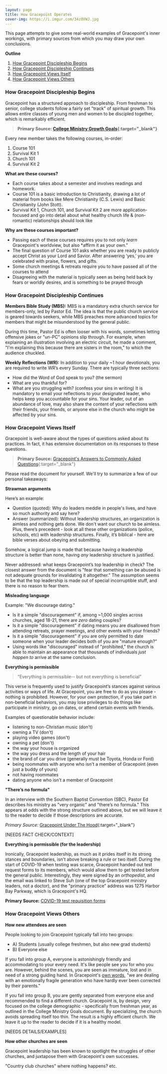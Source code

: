 ```yaml
---
layout: page
title: How Gracepoint Operates
cover-img: https://i.imgur.com/34z8VWJ.jpg
---
```


This page attempts to give some real-world examples of Gracepoint's inner workings, with primary sources from which you may draw your own conclusions.

**Outline**
1. [How Gracepoint Discipleship Begins](#how-gracepoint-discipleship-begins)
2. [How Gracepoint Discipleship Continues](#how-gracepoint-discipleship-continues)
3. [How Gracepoint Views Itself](#how-gracepoint-views-itself)
4. [How Gracepoint Views Others](#how-gracepoint-views-others)

### How Gracepoint Discipleship Begins

Gracepoint has a structured approach to discipleship. From freshman to senior, college students follow a fairly set "track" of spiritual growth. This allows entire classes of young men and women to be discipled together, which is remarkably efficient.

> **Primary Source:
[College Ministry Growth Goals](https://i.imgur.com/Sd1wR5t.jpg){:target="_blank"}**

Every new member takes the following courses, in-order: 
1. Course 101
2. Survival Kit 1
3. Church 101
4. Survival Kit 2

**What are these courses?**
- Each course takes about a semester and involves readings and homework.
- Course 101 is a basic introduction to Christianity, drawing a lot of material from books like Mere Christianity (C.S. Lewis) and Basic Christianity (John Stott). 
- Survival Kit 1, Church 101, and Survival Kit 2 are more application-focused and go into detail about what healthy church life & (non-romantic) relationships should look like

**Why are these courses important?**
- Passing each of these courses requires you to not only *learn* Gracepoint's worldview, but also *affirm it as your own."
- The final question of Course 101 asks whether you are ready to publicly accept Christ as your Lord and Savior. After answering ‘yes,’ you are celebrated with praise, flowers, and gifts.
- Some church meetings & retreats require you to have passed all of the courses to attend
- Disagreeing with the material is typically seen as being held back by fears or worldly desires, and is something to be prayed through

### How Gracepoint Discipleship Continues

**Members Bible Study (MBS):** MBS is a mandatory extra church service for members-only, led by Pastor Ed. The idea is that the public church service is geared towards seekers, while MBS preaches more advanced topics for members that might be misunderstood by the general public.

During this time, Pastor Ed is often looser with his words, sometimes letting offensive jokes or "un-PC" opinions slip through. For example, when explaining an illustration involving an electric circuit, he made a comment, "I'm explaining this because there are sisters in the room," to which the audience chuckled.

**Weekly Reflections (WR):** In addition to your daily ~1 hour devotionals, you are required to write WR’s every Sunday. There are typically three sections:
- How did the Word of God speak to you? (the sermon)
- What are you thankful for?
- What are you struggling with? (confess your sins in writing)
It is mandatory to email your reflections to your designated leader, who helps keep you accountable for your sins. Your leader, out of an abundance of love, may also share the content of your reflections with their friends, your friends, or anyone else in the church who might be affected by your sins.

### How Gracepoint Views Itself

Gracepoint is well-aware about the types of questions asked about its practices. In fact, it has extensive documentation on its responses to these questions.

> **Primary Source:** [Gracepoint's Answers to Commonly Asked Questions](https://i.redd.it/wpgtcn6bh7b81.jpg){:target="_blank"}

Please read the document for yourself. We'll try to summarize a few of our personal takeaways:

**Strawman arguments**

Here’s an example: 
- Question (quoted): Why do leaders meddle in people's lives, and have so much authority and say here?
- Answer (summarized): Without leadership structures, an organization is aimless and nothing gets done. We don't want our church to be aimless. Plus, there’s precedent - look at all these other organizations (police, schools, etc) with leadership structures. Finally, it’s biblical - here are bible verses about obeying and submitting.

Somehow, a logical jump is made that because having *a* leadership structure is better than none, having *any* leadership structure is justified. 

Never addressed: what keeps Gracepoint’s top leadership in check? The closest answer from the document is "fear that something can be abused is not adequate grounds for invalidating it altogether." The assumption seems to be that the top leadership is made out of special incorruptible stuff, and there is no reason to fear them.

**Misleading language**

Example: "We discourage dating."
- Is it a simple "discouragement" if, among ~1,000 singles across churches, aged 18-21, there are *zero* dating couples?
- Is it a simple "discouragement" if dating means you are disallowed from attending retreats, prayer meetings, and other events with your friends?
- Is it a simple "discouragement" if you are only permitted to date someone when your leader decides both of you are "mature enough?"
- Using words like "discouraged" instead of "prohibited," the church is able to maintain an appearance that thousands of individuals *just happen to* arrive at the same conclusion.

**Everything is permissible**

> “Everything is permissible-- but not everything is beneficial"

This verse is frequently used to justify Gracepoint’s stances against various activities or ways of life. At Gracepoint, you are free to do as you please - nothing is prohibited. However, for your own protection, if you take part in non-beneficial behaviors, you may lose privileges to do things like participate in ministry, go on dates, or attend certain events with friends. 

Examples of questionable behavior include:
- listening to non-Christian music (don't)
- owning a TV (don't)
- playing video games (don't)
- owning a pet (don't)
- the way your house is organized
- the way you dress and the length of your hair
- the brand of car you drive (generally must be Toyota, Honda or Ford)
- being roommates with anyone who isn't a member of Gracepoint (even just a buddy of yours)
- not having roommates
- dating anyone who isn't a member of Gracepoint

**"There’s no formula"**

In an interview with the Southern Baptist Convention (SBC), Pastor Ed describes his ministry as "very organic" and "there’s no formula." This appears at odds with the strong structure outlined above, but we will leave it to the reader to decide if those descriptions are accurate.

*Primary Source:* [Gracepoint Under The Hood](https://www.gracepointonline.org/church-culture-and-practices){:target="_blank"}

[NEEDS FACT CHECK/CONTEXT]

**Everything is permissible (for the leadership)**

Ironically, Gracepoint leadership, as much as it prides itself in its strong stances and boundaries, isn't above breaking a rule or two itself. During the start of COVID-19 when testing was scarce, Gracepoint handed out test request forms to its members, which would allow them to get tested before the general public. Interestingly, they were signed by an *orthopedist*, and the email was linked to Steve Suh (one of the top Gracepoint ministry leaders, not a doctor), and the "primary practice" address was 1275 Harbor Bay Parkway, which is Gracepoint's HQ.

**Primary Source:** [COVID-19 test requisition forms](https://i.imgur.com/DbqKVKI.jpg)

### How Gracepoint Views Others

**How new attendees are seen**

People looking to join Gracepoint typically fall into two groups: 
- A) Students (usually college freshmen, but also new grad students)
- B) Everyone else

If you fall into group A, everyone is astonishingly friendly and accommodating to your every need. It's like people see you for who you are. However, behind the scenes, you are seen as immature, lost and in need of a strong guiding hand. In Gracepoint's [own words](https://i.imgur.com/9zq4dZf.png), "we are dealing with an emotionally fragile generation who have hardly ever been corrected by their parents."

If you fall into group B, you are gently separated from everyone else and recommended to find a different church. Gracepoint is, by design, very focused on the college demographic - specifically from freshman year, as outlined in the College Ministry Goals document. By specializing, the church avoids spreading itself too thin. The result is a highly efficient church. We leave it up to the reader to decide if it is a healthy model.

[NEEDS DETAILS/EXAMPLES]

**How other churches are seen**

Gracepoint leadership has been known to spotlight the struggles of other churches, and juxtapose them with Gracepoint's own successes.

"Country club churches" where nothing happens?
etc.





